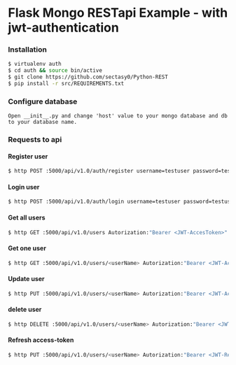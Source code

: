 # Flask Mongo RESTapi Example - with jwt-authentication

### Installation
```sh
$ virtualenv auth
$ cd auth && source bin/active
$ git clone https://github.com/sectasy0/Python-REST
$ pip install -r src/REQUIREMENTS.txt
```

### Configure database
```
Open __init__.py and change 'host' value to your mongo database and db to your database name.
```

### Requests to api
#### Register user
```sh
$ http POST :5000/api/v1.0/auth/register username=testuser password=testuserpassword email=test@email.com
```
#### Login user
```sh
$ http POST :5000/api/v1.0/auth/login username=testuser password=testuserpassword
```
#### Get all users
```sh
$ http GET :5000/api/v1.0/users Autorization:"Bearer <JWT-AccesToken>"
```
#### Get one user
```sh
$ http GET :5000/api/v1.0/users/<userName> Autorization:"Bearer <JWT-AccesToken>"
```
#### Update user
```sh
$ http PUT :5000/api/v1.0/users/<userName> Autorization:"Bearer <JWT-AccesToken>" username=newusername ...
```

#### delete user
```sh
$ http DELETE :5000/api/v1.0/users/<userName> Autorization:"Bearer <JWT-AccesToken>"
```

#### Refresh access-token
```sh
$ http PUT :5000/api/v1.0/users/<userName> Autorization:"Bearer <JWT-RefreshToken>"
```